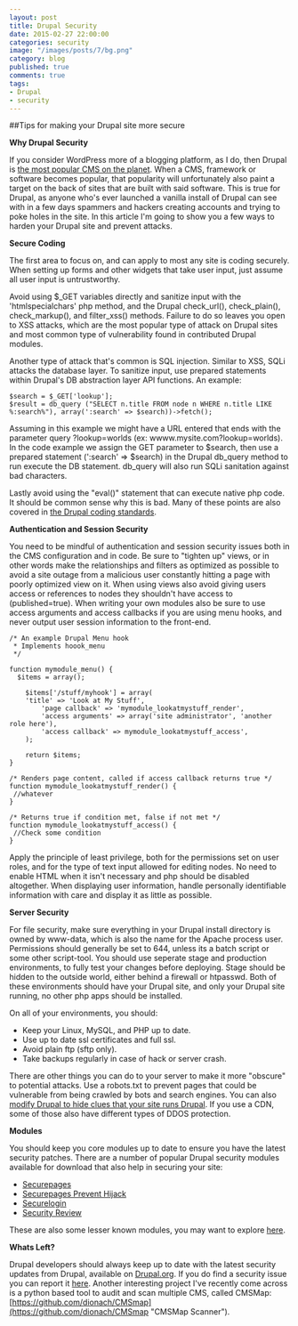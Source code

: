 ```yaml
---
layout: post
title: Drupal Security
date: 2015-02-27 22:00:00
categories: security
image: "/images/posts/7/bg.png"
category: blog
published: true
comments: true
tags:
- Drupal
- security
---
```


##Tips for making your Drupal site more secure


**Why Drupal Security**


If you consider WordPress more of a blogging platform,
as I do,
then Drupal is [the most popular CMS on the planet](http://trends.builtwith.com/cms "Drupal CMS Popularity").
When a CMS, framework or software becomes popular,
that popularity will unfortunately also paint a target on the back of sites that are built with said software.
This is true for Drupal, as anyone who's ever launched a vanilla install of Drupal can see with in a few days
spammers and hackers creating accounts and trying to poke holes in the site.
In this article I'm going to show you a few ways to harden your Drupal site and prevent attacks.


**Secure Coding**


The first area to focus on, and can apply to most any site is coding securely.
When setting up forms and other widgets that take user input,
just assume all user input is untrustworthy.

Avoid using $\_GET variables directly and sanitize input with the 'htmlspecialchars' php method,
and the Drupal check\_url(), check\_plain(), check\_markup(), and filter\_xss() methods.
Failure to do so leaves you open to XSS attacks,
which are the most popular type of attack on Drupal sites and most common type of vulnerability found in contributed Drupal modules.

Another type of attack that's common is SQL injection.
Similar to XSS, SQLi attacks the database layer.
To sanitize input, use prepared statements within Drupal's DB abstraction layer API functions.
An example:

```
$search = $_GET['lookup'];
$result = db_query ("SELECT n.title FROM node n WHERE n.title LIKE %:search%"), array(':search' => $search))->fetch();
```

Assuming in this example we might have a URL entered that ends with the parameter query ?lookup=worlds (ex: wwww.mysite.com?lookup=worlds).
In the code example we assign the GET parameter to $search, then use a prepared statement (':search' => $search) in the Drupal db\_query method to run execute the DB statement.
db\_query will also run SQLi sanitation against bad characters.

Lastly avoid using the "eval()" statement that can execute native php code.
It should be common sense why this is bad.
Many of these points are also covered in [the Drupal coding standards](https://www.Drupal.org/coding-standards "Drupal Coding Standards").


**Authentication and Session Security**

You need to be mindful of authentication and session security issues both in the CMS configuration and in code.
Be sure to "tighten up" views, or in other words make the relationships and filters as optimized as possible
to avoid a site outage from a malicious user constantly hitting a page with poorly optimized view on it.
When using views also avoid giving users access or references to nodes they shouldn't have access to (published=true).
When writing your own modules also be sure to use access arguments and access callbacks if you are using menu hooks,
and never output user session information to the front-end.

```
/* An example Drupal Menu hook
 * Implements hoook_menu
 */

function mymodule_menu() {
  $items = array();

	$items['/stuff/myhook'] = array(
    'title' => 'Look at My Stuff',
		'page callback' => 'mymodule_lookatmystuff_render',
		'access arguments' => array('site administrator', 'another role here'),
		'access callback' => mymodule_lookatmystuff_access',
	);

	return $items;
}

/* Renders page content, called if access callback returns true */
function mymodule_lookatmystuff_render() {
 //whatever
}

/* Returns true if condition met, false if not met */
function mymodule_lookatmystuff_access() {
 //Check some condition
}
```


Apply the principle of least privilege,
both for the permissions set on user roles,
and for the type of text input allowed for editing nodes.
No need to enable HTML when it isn't necessary and php should be disabled altogether.
When displaying user information, handle personally identifiable information with care and display it as little as possible.


**Server Security**


For file security,
make sure everything in your Drupal install directory is owned by www-data, which is also the name for the Apache process user.
Permissions should generally be set to 644, unless its a batch script or some other script-tool.
You should use seperate stage and production environments, to fully test your changes before deploying.
Stage should be hidden to the outside world,
either behind a firewall or htpasswd. Both of these environments should have your Drupal site, and only your Drupal site running,
no other php apps should be installed.


On all of your environments, you should:

* Keep your Linux, MySQL, and PHP up to date.
* Use up to date ssl certificates and full ssl.
* Avoid plain ftp (sftp only).
* Take backups regularly in case of hack or server crash.


There are other things you can do to your server to make it more "obscure" to potential attacks.
Use a robots.txt to prevent pages that could be vulnerable from being crawled by bots and search engines.
You can also [modify Drupal to hide clues that your site runs Drupal](https://www.Drupal.org/node/766404 "Drupal Security through Obscurity").
If you use a CDN, some of those also have different types of DDOS protection.


**Modules**


You should keep you core modules up to date to ensure you have the latest security patches.
There are a number of popular Drupal security modules available for download that also help in securing your site:

* [Securepages](https://www.Drupal.org/project/securepages "Drupal Secure Pages")
* [Securepages Prevent Hijack](https://www.Drupal.org/project/securepages_prevent_hijack "Drupal Prevent Hijack")
* [Securelogin](https://www.Drupal.org/project/securelogin "Drupal Secure Login")
* [Security Review](https://www.Drupal.org/project/security_review "Drupal Security Review")

These are also some lesser known modules, you may want to explore [here](http://drupalmodules.com/category/Security "Drupal Security Modules").


**Whats Left?**

Drupal developers should always keep up to date with the latest security updates from Drupal,
available on [Drupal.org](https://www.Drupal.org/security "Drupal Security Updates").
If you do find a security issue you can report it [here](https://www.Drupal.org/security-team/report-issue "Report Security Issue").
Another interesting project I've recently come across is a python based tool to audit and scan multiple CMS, called CMSMap:
[https://github.com/dionach/CMSmap](https://github.com/dionach/CMSmap "CMSMap Scanner").
